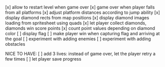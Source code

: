 [x] allow to restart level when game over
[x] game over when player falls from all platforms
[x] adjust platform distances according to jump ability
[x] display diamond rects from map positions
[x] display diamond images loading from spritesheet using quads
[x] let player collect diamonds, diamonds win score points
[x] count point values depending on diamond color
[ ] display flag
[ ] make player win when capturing flag and arriving at the goal
[ ] experiment with adding enemies
[ ] experiment with adding obstacles

NICE TO HAVE:
[ ] add 3 lives: instead of game over, let the player retry a few times
[ ] let player save progress
